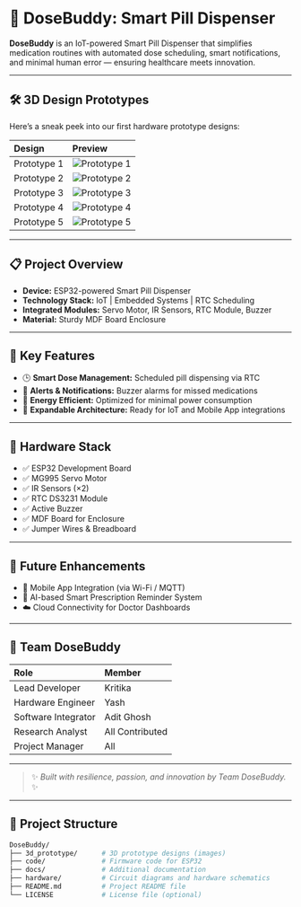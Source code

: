 # 💊 DoseBuddy: Smart Pill Dispenser

**DoseBuddy** is an IoT-powered Smart Pill Dispenser that simplifies medication routines with automated dose scheduling, smart notifications, and minimal human error — ensuring healthcare meets innovation.

---

## 🛠️ 3D Design Prototypes

Here’s a sneak peek into our first hardware prototype designs:

| Design      | Preview                                  |
| :---------- | :--------------------------------------- |
| Prototype 1 | ![Prototype 1](https://raw.githubusercontent.com/IOT-DevX-Corp/dosebuddy-final/master/3d_prototype/design1.jpg) |
| Prototype 2 | ![Prototype 2](https://raw.githubusercontent.com/IOT-DevX-Corp/dosebuddy-final/master/3d_prototype/design2.jpg) |
| Prototype 3 | ![Prototype 3](https://raw.githubusercontent.com/IOT-DevX-Corp/dosebuddy-final/master/3d_prototype/design3.jpg) |
| Prototype 4 | ![Prototype 4](https://raw.githubusercontent.com/IOT-DevX-Corp/dosebuddy-final/master/3d_prototype/design4.jpg) |
| Prototype 5 | ![Prototype 5](https://raw.githubusercontent.com/IOT-DevX-Corp/dosebuddy-final/master/3d_prototype/design5.jpg) |

---

## 📋 Project Overview

- **Device:** ESP32-powered Smart Pill Dispenser
- **Technology Stack:** IoT | Embedded Systems | RTC Scheduling
- **Integrated Modules:** Servo Motor, IR Sensors, RTC Module, Buzzer
- **Material:** Sturdy MDF Board Enclosure

---

## 🚀 Key Features

- 🕒 **Smart Dose Management:** Scheduled pill dispensing via RTC
- 🔔 **Alerts & Notifications:** Buzzer alarms for missed medications
- 🔋 **Energy Efficient:** Optimized for minimal power consumption
- 🔗 **Expandable Architecture:** Ready for IoT and Mobile App integrations

---

## 🧩 Hardware Stack

- ✅ ESP32 Development Board
- ✅ MG995 Servo Motor
- ✅ IR Sensors (×2)
- ✅ RTC DS3231 Module
- ✅ Active Buzzer
- ✅ MDF Board for Enclosure
- ✅ Jumper Wires & Breadboard

---

## 🎯 Future Enhancements

- 📱 Mobile App Integration (via Wi-Fi / MQTT)
- 🧠 AI-based Smart Prescription Reminder System
- ☁️ Cloud Connectivity for Doctor Dashboards

---

## 👥 Team DoseBuddy

| Role                | Member          |
| :------------------ | :-------------- |
| Lead Developer      | Kritika         |
| Hardware Engineer   | Yash            |
| Software Integrator | Adit Ghosh      |
| Research Analyst    | All Contributed |
| Project Manager     | All             |

---

> ✨ _Built with resilience, passion, and innovation by Team DoseBuddy._ ✨

---

## 📂 Project Structure

```bash
DoseBuddy/
├── 3d_prototype/      # 3D prototype designs (images)
├── code/              # Firmware code for ESP32
├── docs/              # Additional documentation
├── hardware/          # Circuit diagrams and hardware schematics
├── README.md          # Project README file
└── LICENSE            # License file (optional)
```

